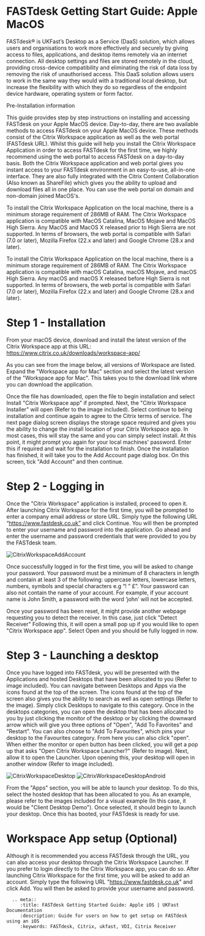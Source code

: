 # FASTdesk Getting Start Guide: Apple MacOS 

FASTdesk®  is UKFast’s Desktop as a Service (DaaS) solution, which allows users and organisations to work more effectively and securely by giving access to files, applications, and desktop items remotely via an internet connection. All desktop settings and files are stored remotely in the cloud, providing cross-device compatibility and eliminating the risk of data loss by removing the risk of unauthorised access. This DaaS solution allows users to work in the same way they would with a traditional local desktop, but increase the flexibility with which they do so regardless of the endpoint device hardware, operating system or form factor.

Pre-Installation information

This guide provides step by step instructions on installing and accessing FASTdesk on your Apple MacOS device. Day-to-day, there are two available methods to access FASTdesk on your  Apple MacOS device. These methods consist of the Citrix Workspace application as well as the web portal (FASTdesk URL). Whilst this guide will help you install the Citrix Workspace Application in order to access FASTdesk for the first time, we highly recommend using the web portal to access FASTdesk on a day-to-day basis. Both the Citrix Workspace application and web portal gives you instant access to your FASTdesk environment in an easy-to-use, all-in-one interface. They are also fully integrated with the Citrix Content Collaboration (Also known as ShareFile) which gives you the ability to upload and download files all in one place. You can use the web portal on domain and non-domain joined MacOS's.

To install the Citrix Workspace Application on the local machine, there is a minimum storage requirement of 286MB of RAM. The Citrix Workspace application is compatible with MacOS Catalina, MacOS Mojave and MacOS High Sierra. Any MacOS and MacOS X released prior to High Sierra are not supported. In terms of browsers, the web portal is compatible with Safari (7.0 or later), Mozilla Firefox (22.x and later) and Google Chrome (28.x and later).


To install the Citrix Workspace Application on the local machine, there is a minimum storage requirement of 286MB of RAM. The Citrix Workspace application is compatible with macOS Catalina, macOS Mojave, and macOS High Sierra. Any macOS and macOS X released before High Sierra is not supported. In terms of browsers, the web portal is compatible with Safari (7.0 or later), Mozilla Firefox (22.x and later) and Google Chrome (28.x and later).


# Step 1 - Installation

From your macOS device, download and install the latest version of the Citrix Workspace app at this URL:
https://www.citrix.co.uk/downloads/workspace-app/

As you can see from the image below, all versions of Workspace are listed. Expand the "Workspace app for Mac" section and select the latest version of the "Workspace app for Mac". This takes you to the download link where you can download the application.

Once the file has downloaded, open the file to begin installation and select Install "Citrix Workspace app" if prompted. Next, the "Citrix Workspace Installer" will open (Refer to the image included). Select continue to being installation and continue again to agree to the Citrix terms of service. The next page dialog screen displays the storage space required and gives you the ability to change the install location of your Citrix Workspace app. In most cases, this will stay the same and you can simply select install. At this point, it might prompt you again for your local machines' password. Enter this if required and wait for the installation to finish. Once the installation has finished, it will take you to the Add Account page dialog box. On this screen, tick "Add Account" and then continue.

# Step 2 - Logging in

Once the "Citrix Workspace" application is installed, proceed to open it. After launching Citrix Workspace for the first time, you will be prompted to enter a company email address or store URL. Simply type the following URL “https://www.fastdesk.co.uk” and click Continue. You will then be prompted to enter your username and password into the application. Go ahead and enter the username and password credentials that were provided to you by the FASTdesk team. 

![CitrixWorkspaceAddAccount](files/CitrixWorkspaceAddAccount.JPG)

Once successfully logged in for the first time, you will be asked to change your password. Your password must be a minimum of 8 characters in length and contain at least 3 of the following: uppercase letters, lowercase letters, numbers, symbols and special characters e.g “! ” £”. Your password can also not contain the name of your account. For example, if your account name is John Smith, a password with the word ‘john’ will not be accepted.

Once your password has been reset, it might provide another webpage requesting you to detect the receiver. In this case, just click "Detect Receiver" Following this, it will open a small pop up if you would like to open "Citrix Workspace app". Select Open and you should be fully logged in now.


# Step 3 - Launching a desktop

Once you have logged into FASTdesk, you will be presented with the Applications and hosted Desktops that have been allocated to you (Refer to image included). You can navigate between Desktops and Apps via the icons found at the top of the screen. The icons found at the top of the screen also gives you the ability to search as well as open settings (Refer to the image). Simply click Desktops to navigate to this category. Once in the desktops categories, you can open the desktop that has been allocated to you by just clicking the monitor of the desktop or by clicking the downward arrow which will give you three options of "Open", "Add To Favorites" and "Restart". You can also choose to "Add To Favourites", which pins your desktop to the Favourites category. From here you can also click "open". When either the monitor or open button has been clicked, you will get a pop up that asks "Open Citrix Workspace Launcher?" (Refer to image). Next, allow it to open the Launcher. Upon opening this, your desktop will open in another window (Refer to image included). 

![CitrixWorkspaceDesktop](files/CitrixWorkspaceDesktop.JPG) ![CitrixWorkspaceDesktopAndroid](files/CitrixWorkspaceDesktopAndroid.jpg)

From the "Apps" section, you will be able to launch your desktop. To do this, select the hosted desktop that has been allocated to you. As an example, please refer to the images included for a visual example (In this case, it would be "Client Desktop Demo").  Once selected, it should begin to launch your desktop. Once this has booted, your FASTdesk is ready for use. 


# Workspace App setup (Optional)

Although it is recommended you access FASTdesk through the URL, you can also access your desktop through the Citrix Workspace Launcher. If you prefer to login directly to the Citrix Workspace app, you can do so. After launching Citrix Workspace for the first time, you will be asked to add an account. Simply type the following URL "https://www.fastdesk.co.uk" and click Add. You will then be asked to provide your username and password.



 ```eval_rst
   .. meta::
      :title: FASTdesk Getting Started Guide: Apple iOS | UKFast Documentation
      :description: Guide for users on how to get setup on FASTdesk using an iOS
      :keywords: FASTdesk, Citrix, ukfast, VDI, Citrix Receiver 

